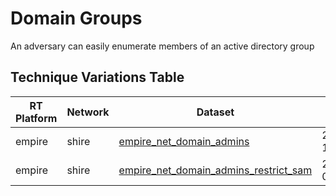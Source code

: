 # Domain Groups

An adversary can easily enumerate members of an active directory group

## Technique Variations Table

| RT Platform | Network | Dataset | Updated |
| ----------- | ------- | --------- | ------- |
| empire |  shire | [empire_net_domain_admins](./empire_net_domain_admins.md) | 2019-03-19014732 |
| empire |  shire | [empire_net_domain_admins_restrict_sam](./empire_net_domain_admins_restrict_sam.md) | 2019-04-0301001 |